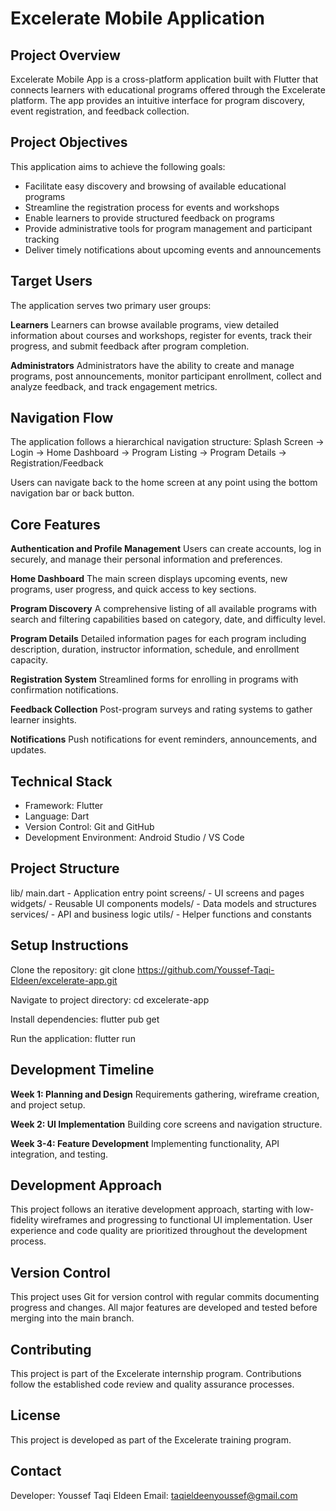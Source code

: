 # Excelerate Mobile Application

## Project Overview

Excelerate Mobile App is a cross-platform application built with Flutter that connects learners with educational programs offered through the Excelerate platform. The app provides an intuitive interface for program discovery, event registration, and feedback collection.

## Project Objectives

This application aims to achieve the following goals:

- Facilitate easy discovery and browsing of available educational programs
- Streamline the registration process for events and workshops
- Enable learners to provide structured feedback on programs
- Provide administrative tools for program management and participant tracking
- Deliver timely notifications about upcoming events and announcements

## Target Users

The application serves two primary user groups:

**Learners**
Learners can browse available programs, view detailed information about courses and workshops, register for events, track their progress, and submit feedback after program completion.

**Administrators**
Administrators have the ability to create and manage programs, post announcements, monitor participant enrollment, collect and analyze feedback, and track engagement metrics.

## Navigation Flow

The application follows a hierarchical navigation structure:
Splash Screen → Login → Home Dashboard → Program Listing → Program Details → Registration/Feedback

Users can navigate back to the home screen at any point using the bottom navigation bar or back button.

## Core Features

**Authentication and Profile Management**
Users can create accounts, log in securely, and manage their personal information and preferences.

**Home Dashboard**
The main screen displays upcoming events, new programs, user progress, and quick access to key sections.

**Program Discovery**
A comprehensive listing of all available programs with search and filtering capabilities based on category, date, and difficulty level.

**Program Details**
Detailed information pages for each program including description, duration, instructor information, schedule, and enrollment capacity.

**Registration System**
Streamlined forms for enrolling in programs with confirmation notifications.

**Feedback Collection**
Post-program surveys and rating systems to gather learner insights.

**Notifications**
Push notifications for event reminders, announcements, and updates.

## Technical Stack

- Framework: Flutter
- Language: Dart
- Version Control: Git and GitHub
- Development Environment: Android Studio / VS Code

## Project Structure

lib/
main.dart - Application entry point
screens/ - UI screens and pages
widgets/ - Reusable UI components
models/ - Data models and structures
services/ - API and business logic
utils/ - Helper functions and constants

## Setup Instructions

Clone the repository:
git clone https://github.com/Youssef-Taqi-Eldeen/excelerate-app.git

Navigate to project directory:
cd excelerate-app

Install dependencies:
flutter pub get

Run the application:
flutter run

## Development Timeline

**Week 1: Planning and Design**
Requirements gathering, wireframe creation, and project setup.

**Week 2: UI Implementation**
Building core screens and navigation structure.

**Week 3-4: Feature Development**
Implementing functionality, API integration, and testing.

## Development Approach

This project follows an iterative development approach, starting with low-fidelity wireframes and progressing to functional UI implementation. User experience and code quality are prioritized throughout the development process.

## Version Control

This project uses Git for version control with regular commits documenting progress and changes. All major features are developed and tested before merging into the main branch.

## Contributing

This project is part of the Excelerate internship program. Contributions follow the established code review and quality assurance processes.

## License

This project is developed as part of the Excelerate training program.

## Contact

Developer: Youssef Taqi Eldeen
Email: taqieldeenyoussef@gmail.com
